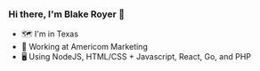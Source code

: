 ### Hi there, I'm Blake Royer 👋

- 🗺 I'm in Texas
- 🏢 Working at Americom Marketing
- 🖥 Using NodeJS, HTML/CSS + Javascript, React, Go, and PHP
<!--
**dbroyer/dbroyer** is a ✨ _special_ ✨ repository because its `README.md` (this file) appears on your GitHub profile.

Here are some ideas to get you started:

- 🔭 I’m currently working on ...
- 🌱 I’m currently learning ...
- 👯 I’m looking to collaborate on ...
- 🤔 I’m looking for help with ...
- 💬 Ask me about ...
- 📫 How to reach me: ...
- 😄 Pronouns: ...
- ⚡ Fun fact: ...
-->
